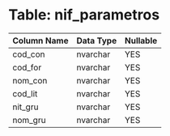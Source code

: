 # Table: nif_parametros

| Column Name | Data Type | Nullable |
|-------------|-----------|----------|
| cod_con | nvarchar | YES |
| cod_for | nvarchar | YES |
| nom_con | nvarchar | YES |
| cod_lit | nvarchar | YES |
| nit_gru | nvarchar | YES |
| nom_gru | nvarchar | YES |
